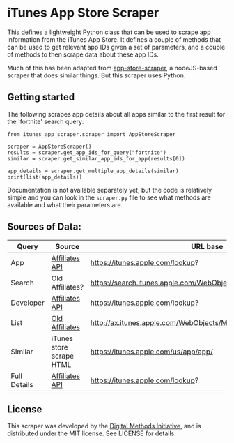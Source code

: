 # iTunes App Store Scraper
This defines a lightweight Python class that can be used to scrape app 
information from the iTunes App Store. It defines a couple of methods that can
be used to get relevant app IDs given a set of parameters, and a couple of 
methods to then scrape data about these app IDs.

Much of this has been adapted from 
[app-store-scraper](https://github.com/facundoolano/app-store-scraper), a 
nodeJS-based scraper that does similar things. But this scraper uses Python.

## Getting started
The following scrapes app details about all apps similar to the first result 
for the 'fortnite' search query:

```
from itunes_app_scraper.scraper import AppStoreScraper

scraper = AppStoreScraper()
results = scraper.get_app_ids_for_query("fortnite")
similar = scraper.get_similar_app_ids_for_app(results[0])

app_details = scraper.get_multiple_app_details(similar)
print(list(app_details))
```

Documentation is not available separately yet, but the code is relatively
simple and you can look in the `scraper.py` file to see what methods are 
available and what their parameters are.

## Sources of Data:
| Query	 | Source |	URL base |
| ------- | ------ | ------ |
| App |	[Affiliates API](https://developer.apple.com/library/archive/documentation/AudioVideo/Conceptual/iTuneSearchAPI/index.html) | https://itunes.apple.com/lookup? |
| Search	| Old Affiliates?	| https://search.itunes.apple.com/WebObjects/MZStore.woa/wa/search? |
| Developer	| [Affiliates API](https://developer.apple.com/library/archive/documentation/AudioVideo/Conceptual/iTuneSearchAPI/index.html) | https://itunes.apple.com/lookup? |
| List	| [Old Affiliates](https://images.apple.com/itunesaffiliates/guides/AffiliatesSearch_2.7(JSON).pdf) |	http://ax.itunes.apple.com/WebObjects/MZStoreServices.woa/ws/RSS/ |
| Similar | iTunes store scrape HTML |	https://itunes.apple.com/us/app/app/ |
| Full Details	| [Affiliates API](https://developer.apple.com/library/archive/documentation/AudioVideo/Conceptual/iTuneSearchAPI/index.html) | https://itunes.apple.com/lookup? |



## License
This scraper was developed by the 
[Digital Methods Initiative](https://digitalmethods.net), and is distributed
under the MIT license. See LICENSE for details.
